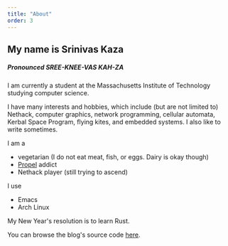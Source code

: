 ```yaml
---
title: "About"
order: 3
---
```


## My name is Srinivas Kaza

##### Pronounced **SREE**-**KNEE**-**VAS** **KAH**-**ZA**

I am currently a student at the Massachusetts Institute of Technology
studying computer science. 

I have many interests and hobbies, which include (but are not
limited to) Nethack, computer graphics, network programming, 
cellular automata, Kerbal Space Program, flying kites, 
and embedded systems. I also like to write sometimes.

I am a

*	vegetarian (I do not eat meat, fish, or eggs. Dairy is okay though)
*	[Propel](https://en.wikipedia.org/wiki/Propel_Fitness_Water) addict
*	Nethack player (still trying to ascend)

I use

*	Emacs
*	Arch Linux

My New Year's resolution is to learn Rust.

You can browse the blog's source code [here](https://github.com/AnimatedRNG/animated-domain).

<canvas id="background" style="display: none;"></canvas>
<script src="../redist/life.js"></script>